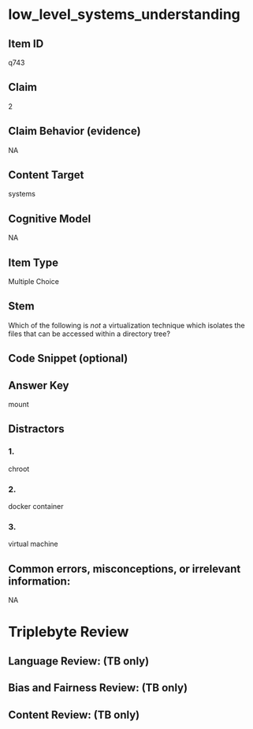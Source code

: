 # low_level_systems_understanding

## Item ID
q743

## Claim
2

## Claim Behavior (evidence)
NA

## Content Target
systems

## Cognitive Model
NA

## Item Type
Multiple Choice

## Stem
Which of the following is *not* a virtualization technique which isolates the files that can be accessed within a directory tree?

## Code Snippet (optional)


## Answer Key
mount

## Distractors

### 1.
chroot

### 2.
docker container

### 3.
virtual machine

## Common errors, misconceptions, or irrelevant information:
NA

# Triplebyte Review


## Language Review: (TB only)


## Bias and Fairness Review: (TB only)


## Content Review: (TB only)

